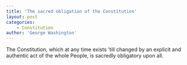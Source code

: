 ```yaml
---
title: 'The sacred obligation of the Constitution'
layout: post
categories:
    - Constitution
author: 'George Washington'
---
```


The Constitution, which at any time exists ’till changed by an explicit and authentic act of the whole People, is sacredly obligatory upon all.
